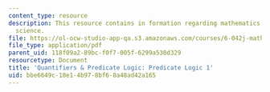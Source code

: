 ```yaml
---
content_type: resource
description: This resource contains in formation regarding mathematics for computer
  science.
file: https://ol-ocw-studio-app-qa.s3.amazonaws.com/courses/6-042j-mathematics-for-computer-science-spring-2015/bbe6649c18e14b978bf68a48ad42a165_MIT6_042JS16_Predicate1.pdf
file_type: application/pdf
parent_uid: 118f09a2-89bc-f0f7-005f-6299a530d329
resourcetype: Document
title: 'Quantifiers & Predicate Logic: Predicate Logic 1'
uid: bbe6649c-18e1-4b97-8bf6-8a48ad42a165
---
```

